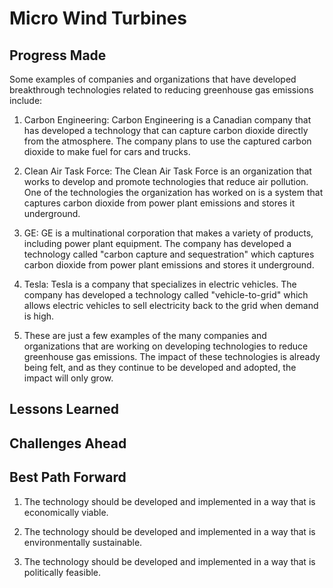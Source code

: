 # Micro Wind Turbines

## Progress Made



Some examples of companies and organizations that have developed breakthrough technologies related to reducing greenhouse gas emissions include:

1. Carbon Engineering: Carbon Engineering is a Canadian company that has developed a technology that can capture carbon dioxide directly from the atmosphere. The company plans to use the captured carbon dioxide to make fuel for cars and trucks.

2. Clean Air Task Force: The Clean Air Task Force is an organization that works to develop and promote technologies that reduce air pollution. One of the technologies the organization has worked on is a system that captures carbon dioxide from power plant emissions and stores it underground.

3. GE: GE is a multinational corporation that makes a variety of products, including power plant equipment. The company has developed a technology called "carbon capture and sequestration" which captures carbon dioxide from power plant emissions and stores it underground.

4. Tesla: Tesla is a company that specializes in electric vehicles. The company has developed a technology called "vehicle-to-grid" which allows electric vehicles to sell electricity back to the grid when demand is high.

5. These are just a few examples of the many companies and organizations that are working on developing technologies to reduce greenhouse gas emissions. The impact of these technologies is already being felt, and as they continue to be developed and adopted, the impact will only grow.

## Lessons Learned



## Challenges Ahead



## Best Path Forward



1. The technology should be developed and implemented in a way that is economically viable.

2. The technology should be developed and implemented in a way that is environmentally sustainable.

3. The technology should be developed and implemented in a way that is politically feasible.
